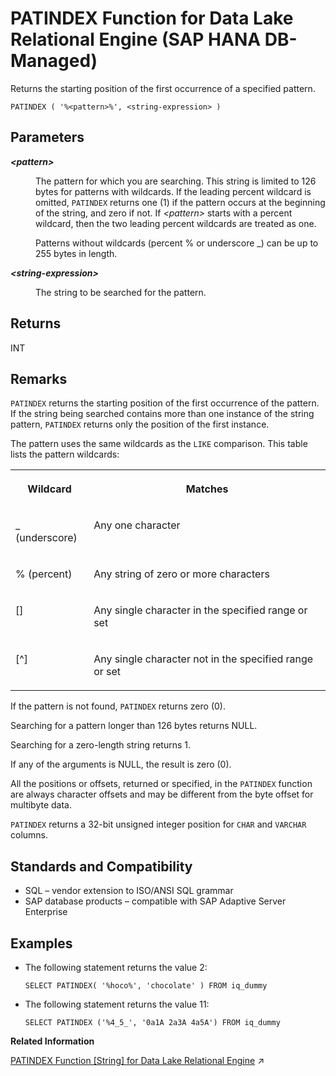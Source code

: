<!-- loio073fd346f10a409b98efefed3192ff77 -->

# PATINDEX Function for Data Lake Relational Engine \(SAP HANA DB-Managed\)

Returns the starting position of the first occurrence of a specified pattern.



```
PATINDEX ( '%<pattern>%', <string-expression> )
```



<a name="loio073fd346f10a409b98efefed3192ff77__section_vnz_vln_vrb"/>

## Parameters


<dl>
<dt><b>

*<pattern\>*

</b></dt>
<dd>

The pattern for which you are searching. This string is limited to 126 bytes for patterns with wildcards. If the leading percent wildcard is omitted, `PATINDEX` returns one \(1\) if the pattern occurs at the beginning of the string, and zero if not. If *<pattern\>* starts with a percent wildcard, then the two leading percent wildcards are treated as one.

Patterns without wildcards \(percent % or underscore \_\) can be up to 255 bytes in length.



</dd><dt><b>

*<string-expression\>*

</b></dt>
<dd>

The string to be searched for the pattern.



</dd>
</dl>



<a name="loio073fd346f10a409b98efefed3192ff77__section_vqs_wln_vrb"/>

## Returns

INT



<a name="loio073fd346f10a409b98efefed3192ff77__section_y4c_xln_vrb"/>

## Remarks

`PATINDEX` returns the starting position of the first occurrence of the pattern. If the string being searched contains more than one instance of the string pattern, `PATINDEX` returns only the position of the first instance.

The pattern uses the same wildcards as the `LIKE` comparison. This table lists the pattern wildcards:


<table>
<tr>
<th valign="top">

Wildcard



</th>
<th valign="top">

Matches



</th>
</tr>
<tr>
<td valign="top">

\_ \(underscore\)



</td>
<td valign="top">

Any one character



</td>
</tr>
<tr>
<td valign="top">

% \(percent\)



</td>
<td valign="top">

Any string of zero or more characters



</td>
</tr>
<tr>
<td valign="top">

\[\]



</td>
<td valign="top">

Any single character in the specified range or set



</td>
</tr>
<tr>
<td valign="top">

\[^\]



</td>
<td valign="top">

Any single character not in the specified range or set



</td>
</tr>
</table>

If the pattern is not found, `PATINDEX` returns zero \(0\).

Searching for a pattern longer than 126 bytes returns NULL.

Searching for a zero-length string returns 1.

If any of the arguments is NULL, the result is zero \(0\).

All the positions or offsets, returned or specified, in the `PATINDEX` function are always character offsets and may be different from the byte offset for multibyte data.

`PATINDEX` returns a 32-bit unsigned integer position for `CHAR` and `VARCHAR` columns.



<a name="loio073fd346f10a409b98efefed3192ff77__section_wxn_yln_vrb"/>

## Standards and Compatibility

-   SQL – vendor extension to ISO/ANSI SQL grammar
-   SAP database products – compatible with SAP Adaptive Server Enterprise



<a name="loio073fd346f10a409b98efefed3192ff77__section_xhx_yln_vrb"/>

## Examples

-   The following statement returns the value 2:

    ```
    SELECT PATINDEX( '%hoco%', 'chocolate' ) FROM iq_dummy
    ```

-   The following statement returns the value 11:

    ```
    SELECT PATINDEX ('%4_5_', '0a1A 2a3A 4a5A') FROM iq_dummy
    ```


**Related Information**  


[PATINDEX Function [String] for Data Lake Relational Engine](https://help.sap.com/viewer/19b3964099384f178ad08f2d348232a9/2023_1_QRC/en-US/a56c8f8684f210158653d0c858b0e559.html "Returns the starting position of the first occurrence of a specified pattern.") :arrow_upper_right:

